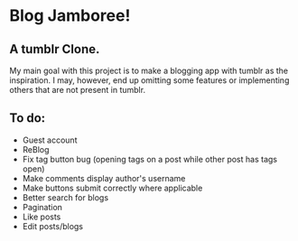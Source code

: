 # Blog Jamboree!

## A tumblr Clone.

My main goal with this project is to make a blogging app  with tumblr as the inspiration.
I may, however, end up omitting some features or implementing others that are not present in tumblr.

## To do:

* Guest account
* ReBlog
* Fix tag button bug (opening tags on a post while other post has tags open)
* Make comments display author's username
* Make buttons submit correctly where applicable
* Better search for blogs
* Pagination
* Like posts
* Edit posts/blogs